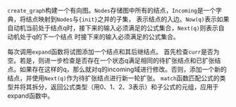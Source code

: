 `create_graph`构建一个有向图。`Nodes`存储图中所有的结点，`Incoming`是一个字典，将结点映射到`Nodes`与`{init}`之并的子集，
表示结点的入边。`Now(q)`表示如果自动机当前处于结点q时，接下来的输入必须满足的公式集合，`Next(q)`则表示自动机处于q的下一个结点
时接下来的输入必须满足的公式集合。

每次调用`expand`函数将试图添加一个结点和其后继结点。
首先检查`curr`是否为空。若是，则进一步检查是否存在一个状态q满足相同的待扩张结点和已扩张结点。如果存在这样的q，那么就对q的incoming域进行修改。否则，添加一个新的结点，并使用`Next(q)`作为待扩张结点进行新一轮扩张。
`match`函数匹配公式的类型并将其拆分，返回公式类型（用0、1、2、3表示）和子公式的元组，应用于expand函数中。